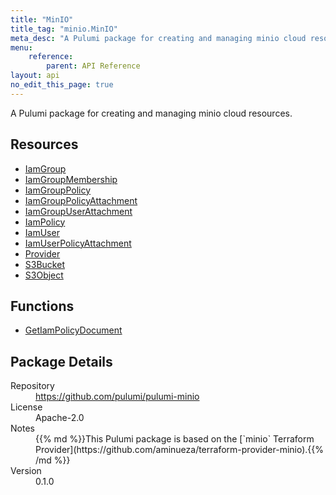 ```yaml
---
title: "MinIO"
title_tag: "minio.MinIO"
meta_desc: "A Pulumi package for creating and managing minio cloud resources."
menu:
    reference:
        parent: API Reference
layout: api
no_edit_this_page: true
---
```


<!-- WARNING: this file was generated by Pulumi Docs Generator. -->
<!-- Do not edit by hand unless you're certain you know what you are doing! -->

A Pulumi package for creating and managing minio cloud resources.

<h2 id="resources">Resources</h2>
<ul class="api">
    <li><a href="iamgroup" title="IamGroup"><span class="symbol resource"></span>IamGroup</a></li>
    <li><a href="iamgroupmembership" title="IamGroupMembership"><span class="symbol resource"></span>IamGroupMembership</a></li>
    <li><a href="iamgrouppolicy" title="IamGroupPolicy"><span class="symbol resource"></span>IamGroupPolicy</a></li>
    <li><a href="iamgrouppolicyattachment" title="IamGroupPolicyAttachment"><span class="symbol resource"></span>IamGroupPolicyAttachment</a></li>
    <li><a href="iamgroupuserattachment" title="IamGroupUserAttachment"><span class="symbol resource"></span>IamGroupUserAttachment</a></li>
    <li><a href="iampolicy" title="IamPolicy"><span class="symbol resource"></span>IamPolicy</a></li>
    <li><a href="iamuser" title="IamUser"><span class="symbol resource"></span>IamUser</a></li>
    <li><a href="iamuserpolicyattachment" title="IamUserPolicyAttachment"><span class="symbol resource"></span>IamUserPolicyAttachment</a></li>
    <li><a href="provider" title="Provider"><span class="symbol resource"></span>Provider</a></li>
    <li><a href="s3bucket" title="S3Bucket"><span class="symbol resource"></span>S3Bucket</a></li>
    <li><a href="s3object" title="S3Object"><span class="symbol resource"></span>S3Object</a></li>
</ul>

<h2 id="functions">Functions</h2>
<ul class="api">
    <li><a href="getiampolicydocument" title="GetIamPolicyDocument"><span class="symbol function"></span>GetIamPolicyDocument</a></li>
</ul>

<h2 id="package-details">Package Details</h2>
<dl class="package-details">
	<dt>Repository</dt>
	<dd><a href="https://github.com/pulumi/pulumi-minio">https://github.com/pulumi/pulumi-minio</a></dd>
	<dt>License</dt>
	<dd>Apache-2.0</dd>
	<dt>Notes</dt>
	<dd>{{% md %}}This Pulumi package is based on the [`minio` Terraform Provider](https://github.com/aminueza/terraform-provider-minio).{{% /md %}}</dd>
	<dt>Version</dt>
	<dd>0.1.0</dd>
</dl>

